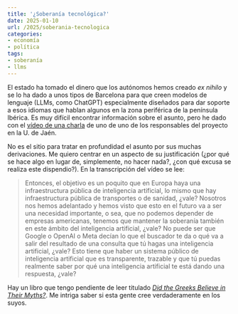 ```yaml
---
title: '¿Soberanía tecnológica?'
date: 2025-01-10
url: /2025/soberania-tecnologica
categories:
- economía
- política
tags:
- soberanía
- llms
---
```


El estado ha tomado el dinero que los autónomos hemos creado _ex nihilo_ y se lo ha dado a unos tipos de Barcelona para que creen modelos de lenguaje (LLMs, como ChatGPT) especialmente diseñados para dar soporte a esos idiomas que hablan algunos en la zona periférica de la península Ibérica. Es muy difícil encontrar información sobre el asunto, pero he dado con el [vídeo de una charla](https://www.ujaen.es/centros/ceatic/eventos/conferencia-salamandra-una-nueva-coleccion-de-modelos-de-lenguaje-multilingues-del-bsc) de uno de uno de los responsables del proyecto en la U. de Jaén.

No es el sitio para tratar en profundidad el asunto por sus muchas derivaciones. Me quiero centrar en un aspecto de su justificación (¿por qué se hace algo en lugar de, simplemente, no hacer nada?, ¿con qué excusa se realiza este dispendio?). En la transcripción del vídeo se lee:

> Entonces, el objetivo es un poquito que en Europa haya una infraestructura pública de inteligencia artificial, lo mismo que hay infraestructura pública de transportes o de sanidad, ¿vale? Nosotros nos hemos adelantado y hemos visto que esto en el futuro va a ser una necesidad importante, o sea, que no podemos depender de empresas americanas, tenemos que mantener la soberanía también en este ámbito del inteligencia artificial, ¿vale? No puede ser que Google o OpenAI o Meta decían lo que el buscador te da o qué va a salir del resultado de una consulta que tú hagas una inteligencia artificial, ¿vale? Esto tiene que haber un sistema público de inteligencia artificial que es transparente, trazable y que tú puedas realmente saber por qué una inteligencia artificial te está dando una respuesta, ¿vale?

Hay un libro que tengo pendiente de leer titulado [_Did the Greeks Believe in Their Myths?_](https://www.goodreads.com/book/show/499578.Did_the_Greeks_Believe_in_Their_Myths_). Me intriga saber si esta gente cree verdaderamente en los suyos.

